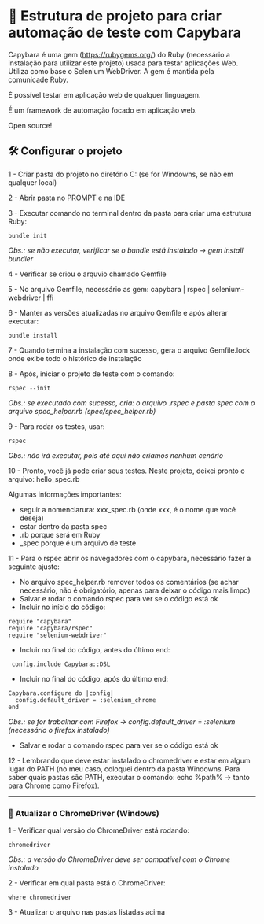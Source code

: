 # 🎯 Estrutura de projeto para criar automação de teste com Capybara

Capybara é uma gem (https://rubygems.org/) do Ruby (necessário a instalação para utilizar este projeto) usada para testar aplicações Web.
Utiliza como base o Selenium WebDriver. A gem é mantida pela comunicade Ruby.

É possível testar em aplicação web de qualquer linguagem.

É um framework de automação focado em aplicação web. 

Open source!

## 🛠️ Configurar o projeto

1 - Criar pasta do projeto no diretório C: (se for Windowns, se não em qualquer local)

2 - Abrir pasta no PROMPT e na IDE

3 - Executar comando no terminal dentro da pasta para criar uma estrutura Ruby:
```
bundle init 
```
*Obs.: se não executar, verificar se o bundle está instalado -> gem install bundler*

4 - Verificar se criou o arquvio chamado Gemfile

5 - No arquivo Gemfile, necessário as gem: capybara | rspec | selenium-webdriver | ffi

6 - Manter as versões atualizadas no arquivo Gemfile e após alterar executar:
```
bundle install
```
7 - Quando termina a instalação com sucesso, gera o arquivo Gemfile.lock onde exibe todo o histórico de instalação

8 - Após, iniciar o projeto de teste com o comando:
```
rspec --init
```
*Obs.: se executado com sucesso, cria: o arquivo .rspec e pasta spec com o arquivo spec_helper.rb (spec/spec_helper.rb)*

9 - Para rodar os testes, usar:
```
rspec
```
*Obs.: não irá executar, pois até aqui não criamos nenhum cenário*

10 - Pronto, você já pode criar seus testes.
Neste projeto, deixei pronto o arquivo: hello_spec.rb

Algumas informações importantes:
- seguir a nomenclarura: xxx_spec.rb (onde xxx, é o nome que você deseja)
- estar dentro da pasta spec
- .rb porque será em Ruby
- _spec porque é um arquivo de teste

11 - Para o rspec abrir os navegadores com o capybara, necessário fazer a seguinte ajuste:
- No arquivo spec_helper.rb remover todos os comentários (se achar necessário, não é obrigatório, apenas para deixar o código mais limpo)
- Salvar e rodar o comando rspec para ver se o código está ok
- Incluir no início do código:
```
require "capybara"
require "capybara/rspec"
require "selenium-webdriver"
```
- Incluir no final do código, antes do último end:
```
 config.include Capybara::DSL
```
- Incluir no final do código, após do último end:
```
Capybara.configure do |config|
  config.default_driver = :selenium_chrome
end
```
*Obs.: se for trabalhar com Firefox -> config.default_driver = :selenium (necessário o firefox instalado)*

- Salvar e rodar o comando rspec para ver se o código está ok

12 - Lembrando que deve estar instalado o chromedriver e estar em algum lugar do PATH (no meu caso, coloquei dentro da pasta Windowns. Para saber quais pastas são PATH, executar o comando: echo %path% -> tanto para Chrome como Firefox).

-----------
### 🎡 Atualizar o ChromeDriver (Windows)
1 - Verificar qual versão do ChromeDriver está rodando:
```
chromedriver
```
*Obs.: a versão do ChromeDriver deve ser compatível com o Chrome instalado*

2 - Verificar em qual pasta está o ChromeDriver:
```
where chromedriver
```

3 - Atualizar o arquivo nas pastas listadas acima
